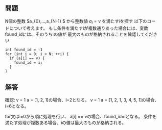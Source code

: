 <script>
window.MathJax = {tex: {inlineMath: [['$', '$'] ],displayMath: [ ['$$','$$'], ["\\[","\\]"] ],autoload: {color: [],colorv2: ['color']},packages: {'[+]': ['noerrors']}},options: {ignoreHtmlClass: 'tex2jax_ignore',processHtmlClass: 'tex2jax_process'},loader: {load: ['input/asciimath', '[tex]/noerrors']}};
</script>
<script src="https://cdn.jsdelivr.net/npm/mathjax@3/es5/tex-mml-chtml.js" id="MathJax-script">
</script>

## 問題

N個の整数 $a_{0},...,a_{N-1} $ から整数値 $a_{i} = v$ を満たすiを探す
以下のコードについて考えます。
もし条件を満たすiが複数通りあった場合には、変数found_idには、そのうちiの値が
最大のものが格納されることを確認してください

```ccp
int found_id = -1
for (int i = 0; i < N; ++i) {
  if (a[i] == v) {
    found_id = i;
  }
}
```

## 解答
確認:
v = 1 a = [1, 2, 1]の場合、i=2となる。
v = 1 a = [1, 2, 1, 3, 4, 5, 1]の場合、i=6となる。

for文はi=0から順に処理を行い、
a[i] == vの場合、found_id=iとなる。
条件を満たす処理が複数ある場合、iの値は最大のものが格納される。